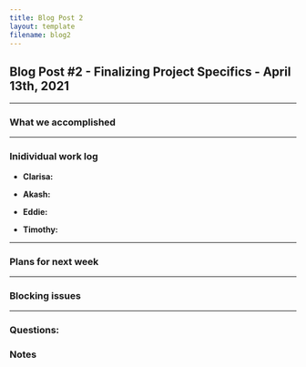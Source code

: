 ```yaml
---
title: Blog Post 2
layout: template
filename: blog2
--- 
```


## Blog Post #2 -  Finalizing Project Specifics - April 13th, 2021

<hr>

### What we accomplished


<hr>

### Inidividual work log

- **Clarisa:** 

- **Akash:** 

- **Eddie:** 

- **Timothy:** 

<hr>

### Plans for next week


<hr>

### Blocking issues



<hr>

### Questions:


### Notes
